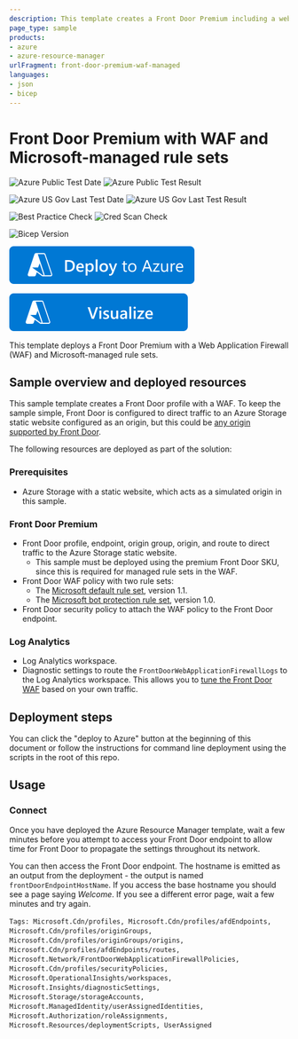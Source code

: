 ```yaml
---
description: This template creates a Front Door Premium including a web application firewall with the Microsoft-managed default and bot protection rule sets.
page_type: sample
products:
- azure
- azure-resource-manager
urlFragment: front-door-premium-waf-managed
languages:
- json
- bicep
---
```

# Front Door Premium with WAF and Microsoft-managed rule sets

![Azure Public Test Date](https://azurequickstartsservice.blob.core.windows.net/badges/quickstarts/microsoft.cdn/front-door-premium-waf-managed/PublicLastTestDate.svg)
![Azure Public Test Result](https://azurequickstartsservice.blob.core.windows.net/badges/quickstarts/microsoft.cdn/front-door-premium-waf-managed/PublicDeployment.svg)

![Azure US Gov Last Test Date](https://azurequickstartsservice.blob.core.windows.net/badges/quickstarts/microsoft.cdn/front-door-premium-waf-managed/FairfaxLastTestDate.svg)
![Azure US Gov Last Test Result](https://azurequickstartsservice.blob.core.windows.net/badges/quickstarts/microsoft.cdn/front-door-premium-waf-managed/FairfaxDeployment.svg)

![Best Practice Check](https://azurequickstartsservice.blob.core.windows.net/badges/quickstarts/microsoft.cdn/front-door-premium-waf-managed/BestPracticeResult.svg)
![Cred Scan Check](https://azurequickstartsservice.blob.core.windows.net/badges/quickstarts/microsoft.cdn/front-door-premium-waf-managed/CredScanResult.svg)

![Bicep Version](https://azurequickstartsservice.blob.core.windows.net/badges/quickstarts/microsoft.cdn/front-door-premium-waf-managed/BicepVersion.svg)

[![Deploy To Azure](https://raw.githubusercontent.com/Azure/azure-quickstart-templates/master/1-CONTRIBUTION-GUIDE/images/deploytoazure.svg?sanitize=true)](https://portal.azure.com/#create/Microsoft.Template/uri/https%3A%2F%2Fraw.githubusercontent.com%2FAzure%2Fazure-quickstart-templates%2Fmaster%2Fquickstarts%2Fmicrosoft.cdn%2Ffront-door-premium-waf-managed%2Fazuredeploy.json)

[![Visualize](https://raw.githubusercontent.com/Azure/azure-quickstart-templates/master/1-CONTRIBUTION-GUIDE/images/visualizebutton.svg?sanitize=true)](http://armviz.io/#/?load=https%3A%2F%2Fraw.githubusercontent.com%2FAzure%2Fazure-quickstart-templates%2Fmaster%2Fquickstarts%2Fmicrosoft.cdn%2Ffront-door-premium-waf-managed%2Fazuredeploy.json)

This template deploys a Front Door Premium with a Web Application Firewall (WAF) and Microsoft-managed rule sets.

## Sample overview and deployed resources

This sample template creates a Front Door profile with a WAF. To keep the sample simple, Front Door is configured to direct traffic to an Azure Storage static website configured as an origin, but this could be [any origin supported by Front Door](https://learn.microsoft.comm/azure/frontdoor/standard-premium/concept-origin).

The following resources are deployed as part of the solution:

### Prerequisites
- Azure Storage with a static website, which acts as a simulated origin in this sample.

### Front Door Premium
- Front Door profile, endpoint, origin group, origin, and route to direct traffic to the Azure Storage static website.
  - This sample must be deployed using the premium Front Door SKU, since this is required for managed rule sets in the WAF.
- Front Door WAF policy with two rule sets:
  - The [Microsoft default rule set](https://learn.microsoft.comm/azure/web-application-firewall/afds/afds-overview#azure-managed-rule-sets), version 1.1.
  - The [Microsoft bot protection rule set](https://learn.microsoft.comm/azure/web-application-firewall/afds/afds-overview#bot-protection-rule-set-preview), version 1.0.
- Front Door security policy to attach the WAF policy to the Front Door endpoint.

### Log Analytics
- Log Analytics workspace.
- Diagnostic settings to route the `FrontDoorWebApplicationFirewallLogs` to the Log Analytics workspace. This allows you to [tune the Front Door WAF](https://learn.microsoft.comm/azure/web-application-firewall/afds/waf-front-door-tuning) based on your own traffic.

## Deployment steps

You can click the "deploy to Azure" button at the beginning of this document or follow the instructions for command line deployment using the scripts in the root of this repo.

## Usage

### Connect

Once you have deployed the Azure Resource Manager template, wait a few minutes before you attempt to access your Front Door endpoint to allow time for Front Door to propagate the settings throughout its network.

You can then access the Front Door endpoint. The hostname is emitted as an output from the deployment - the output is named `frontDoorEndpointHostName`. If you access the base hostname you should see a page saying _Welcome_. If you see a different error page, wait a few minutes and try again.

`Tags: Microsoft.Cdn/profiles, Microsoft.Cdn/profiles/afdEndpoints, Microsoft.Cdn/profiles/originGroups, Microsoft.Cdn/profiles/originGroups/origins, Microsoft.Cdn/profiles/afdEndpoints/routes, Microsoft.Network/FrontDoorWebApplicationFirewallPolicies, Microsoft.Cdn/profiles/securityPolicies, Microsoft.OperationalInsights/workspaces, Microsoft.Insights/diagnosticSettings, Microsoft.Storage/storageAccounts, Microsoft.ManagedIdentity/userAssignedIdentities, Microsoft.Authorization/roleAssignments, Microsoft.Resources/deploymentScripts, UserAssigned`
